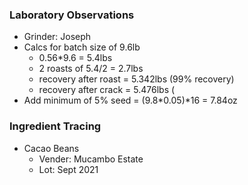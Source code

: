 ### Laboratory Observations
- Grinder: Joseph
- Calcs for batch size of 9.6lb
  - 0.56*9.6 = 5.4lbs
  - 2 roasts of 5.4/2 = 2.7lbs
  - recovery after roast = 5.342lbs (99% recovery)
  - recovery after crack = 5.476lbs (
- Add minimum of 5% seed = (9.8*0.05)*16 = 7.84oz

### Ingredient Tracing
- Cacao Beans
  - Vender: Mucambo Estate
  - Lot: Sept 2021
